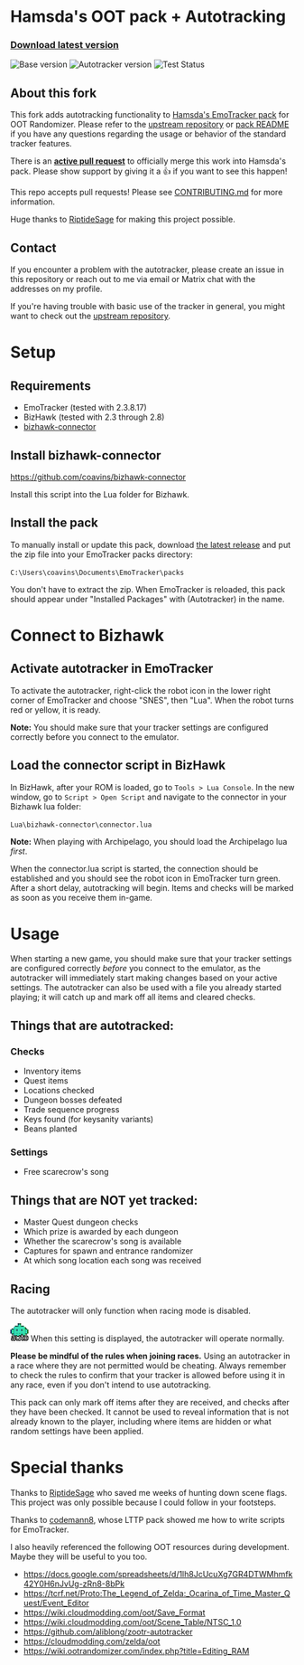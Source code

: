 # Hamsda's OOT pack + Autotracking

### [Download latest version](https://github.com/coavins/EmoTrackerPacks/releases)

![Base version](https://img.shields.io/badge/base-v3.7.2.0-blue)
![Autotracker version](https://img.shields.io/badge/auto-v2-red)
![Test Status](https://github.com/coavins/EmoTrackerPacks/workflows/tests/badge.svg)

## About this fork

This fork adds autotracking functionality to [Hamsda's EmoTracker pack](https://github.com/Hamsda/EmoTrackerPacks) for OOT Randomizer. Please refer to the [upstream repository](https://github.com/Hamsda/EmoTrackerPacks) or [pack README](ootrando_overworldmap_hamsda/README.md) if you have any questions regarding the usage or behavior of the standard tracker features.

There is an **[active pull request](https://github.com/Hamsda/EmoTrackerPacks/pull/123)** to officially merge this work into Hamsda's pack. Please show support by giving it a 👍 if you want to see this happen!

This repo accepts pull requests! Please see [CONTRIBUTING.md](CONTRIBUTING.md) for more information.

Huge thanks to [RiptideSage](https://github.com/RiptideSage) for making this project possible.

## Contact

If you encounter a problem with the autotracker, please create an issue in this repository or reach out to me via email or Matrix chat with the addresses on my profile.

If you're having trouble with basic use of the tracker in general, you might want to check out the [upstream repository](https://github.com/Hamsda/EmoTrackerPacks).

# Setup

## Requirements

- EmoTracker (tested with 2.3.8.17)
- BizHawk (tested with 2.3 through 2.8)
- [bizhawk-connector](https://github.com/coavins/bizhawk-connector)

## Install bizhawk-connector

https://github.com/coavins/bizhawk-connector

Install this script into the Lua folder for Bizhawk.

## Install the pack

To manually install or update this pack, download [the latest release](https://github.com/coavins/EmoTrackerPacks/releases) and put the zip file into your EmoTracker packs directory:

`C:\Users\coavins\Documents\EmoTracker\packs`

You don't have to extract the zip. When EmoTracker is reloaded, this pack should appear under "Installed Packages" with (Autotracker) in the name.

# Connect to Bizhawk

## Activate autotracker in EmoTracker

To activate the autotracker, right-click the robot icon in the lower right corner of EmoTracker and choose "SNES", then "Lua". When the robot turns red or yellow, it is ready.

**Note:** You should make sure that your tracker settings are configured correctly before you connect to the emulator.

## Load the connector script in BizHawk

In BizHawk, after your ROM is loaded, go to `Tools > Lua Console`. In the new window, go to `Script > Open Script` and navigate to the connector in your Bizhawk lua folder:

`Lua\bizhawk-connector\connector.lua`

**Note:** When playing with Archipelago, you should load the Archipelago lua *first*.

When the connector.lua script is started, the connection should be established and you should see the robot icon in EmoTracker turn green. After a short delay, autotracking will begin. Items and checks will be marked as soon as you receive them in-game.

# Usage

When starting a new game, you should make sure that your tracker settings are configured correctly _before_ you connect to the emulator, as the autotracker will immediately start making changes based on your active settings. The autotracker can also be used with a file you already started playing; it will catch up and mark off all items and cleared checks.

## Things that are autotracked:

### Checks

- Inventory items
- Quest items
- Locations checked
- Dungeon bosses defeated
- Trade sequence progress
- Keys found (for keysanity variants)
- Beans planted

### Settings

- Free scarecrow's song

## Things that are NOT yet tracked:

- Master Quest dungeon checks
- Which prize is awarded by each dungeon
- Whether the scarecrow's song is available
- Captures for spawn and entrance randomizer
- At which song location each song was received

## Racing

The autotracker will only function when racing mode is disabled.

![Casual](ootrando_overworldmap_hamsda/images/setting_racemode_off.png "Casual") When this setting is displayed, the autotracker will operate normally.

**Please be mindful of the rules when joining races.** Using an autotracker in a race where they are not permitted would be cheating. Always remember to check the rules to confirm that your tracker is allowed before using it in any race, even if you don't intend to use autotracking.

This pack can only mark off items after they are received, and checks after they have been checked. It cannot be used to reveal information that is not already known to the player, including where items are hidden or what random settings have been applied.

# Special thanks

Thanks to [RiptideSage](https://github.com/RiptideSage/OoT-CompletedChecks) who saved me weeks of hunting down scene flags. This project was only possible because I could follow in your footsteps.

Thanks to [codemann8](https://github.com/codemann8/alttpr_codetracker_codemann8), whose LTTP pack showed me how to write scripts for EmoTracker.

I also heavily referenced the following OOT resources during development. Maybe they will be useful to you too.

- https://docs.google.com/spreadsheets/d/1lh8JcUcuXg7GR4DTWMhmfk42Y0H6nJvUg-zRn8-8bPk
- https://tcrf.net/Proto:The_Legend_of_Zelda:_Ocarina_of_Time_Master_Quest/Event_Editor
- https://wiki.cloudmodding.com/oot/Save_Format
- https://wiki.cloudmodding.com/oot/Scene_Table/NTSC_1.0
- https://github.com/aliblong/zootr-autotracker
- https://cloudmodding.com/zelda/oot
- https://wiki.ootrandomizer.com/index.php?title=Editing_RAM

